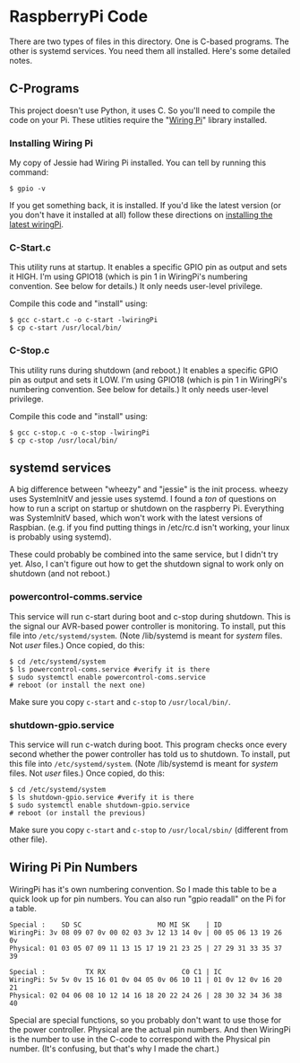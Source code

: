 # RaspberryPi Code
There are two types of files in this directory. One is C-based programs. The other is systemd services. You need them all installed. Here's some detailed notes.

## C-Programs
This project doesn't use Python, it uses C. So you'll need to compile the code on your Pi. These utlities require the "[Wiring Pi](http://wiringpi.com/)" library installed. 

### Installing Wiring Pi
My copy of Jessie had Wiring Pi installed. You can tell by running this command:
```
$ gpio -v
```
If you get something back, it is installed. If you'd like the latest version (or you don't have it installed at all) follow these directions on [installing the latest wiringPi](http://wiringpi.com/download-and-install/).

### C-Start.c
This utility runs at startup. It enables a specific GPIO pin as output and sets it HIGH. I'm using GPIO18 (which is pin 1 in WiringPi's numbering convention. See below for details.) It only needs user-level privilege. 

Compile this code and "install" using:
```
$ gcc c-start.c -o c-start -lwiringPi
$ cp c-start /usr/local/bin/
```
### C-Stop.c
This utility runs during shutdown (and reboot.) It enables a specific GPIO pin as output and sets it LOW. I'm using GPIO18 (which is pin 1 in WiringPi's numbering convention. See below for details.) It only needs user-level privilege. 

Compile this code and "install" using:
```
$ gcc c-stop.c -o c-stop -lwiringPi
$ cp c-stop /usr/local/bin/
```

## systemd services
A big difference between "wheezy" and "jessie" is the init process. wheezy uses SystemInitV and jessie uses systemd. I found a *ton* of questions on how to run a script on startup or shutdown on the raspberry Pi. Everything was SystemInitV based, which won't work with the latest versions of Raspbian. (e.g. if you find putting things in /etc/rc.d isn't working, your linux is probably using systemd).

These could probably be combined into the same service, but I didn't try yet. Also, I can't figure out how to get the shutdown signal to work only on shutdown (and not reboot.)

### powercontrol-comms.service
This service will run c-start during boot and c-stop during shutdown. This is the signal our AVR-based power controller is monitoring. To install, put this file into `/etc/systemd/system`. (Note /lib/systemd is meant for *system* files. Not *user* files.) Once copied, do this:

```
$ cd /etc/systemd/system
$ ls powercontrol-coms.service #verify it is there
$ sudo systemctl enable powercontrol-coms.service
# reboot (or install the next one)
```
Make sure you copy `c-start` and `c-stop` to `/usr/local/bin/`.

### shutdown-gpio.service
This service will run c-watch during boot. This program checks once every second whether the power controller has told us to shutdown. To install, put this file into `/etc/systemd/system`. (Note /lib/systemd is meant for *system* files. Not *user* files.) Once copied, do this:

```
$ cd /etc/systemd/system
$ ls shutdown-gpio.service #verify it is there
$ sudo systemctl enable shutdown-gpio.service
# reboot (or install the previous)
```
Make sure you copy `c-start` and `c-stop` to `/usr/local/sbin/` (different from other file).


## Wiring Pi Pin Numbers
WiringPi has it's own numbering convention. So I made this table to be a quick look up for pin numbers. You can also run "gpio readall" on the Pi for a table.
```
Special :    SD SC                   MO MI SK    | ID  
WiringPi: 3v 08 09 07 0v 00 02 03 3v 12 13 14 0v | 00 05 06 13 19 26 0v
Physical: 01 03 05 07 09 11 13 15 17 19 21 23 25 | 27 29 31 33 35 37 39

Special :          TX RX                   C0 C1 | IC
WiringPi: 5v 5v 0v 15 16 01 0v 04 05 0v 06 10 11 | 01 0v 12 0v 16 20 21
Physical: 02 04 06 08 10 12 14 16 18 20 22 24 26 | 28 30 32 34 36 38 40
```

Special are special functions, so you probably don't want to use those for the power controller. Physical are the actual pin numbers. And then WiringPi is the number to use in the C-code to correspond with the Physical pin number. (It's confusing, but that's why I made the chart.)